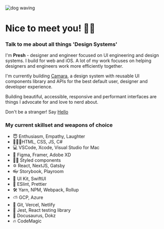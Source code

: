 ![dog waving](https://media.giphy.com/media/Wj7lNjMNDxSmc/giphy.gif)

# Nice to meet you! 👋🏾

### Talk to me about all things 'Design Systems'

I'm **Presh** - designer and engineer focused on UI engineering and design systems. I build for web and iOS. A lot of my work focuses on helping designers and engineers work more efficiently together.

I'm currently building [Camara](https://www.camara.space), a design system with reusable UI components library and APIs for the best default user, designer and developer experience.

Building beautiful, accessible, responsive and performant interfaces are things I advocate for and love to nerd about.

Don't be a stranger! Say [Hello](https://mobile.twitter.com/preshonyee)

### My current skillset and weapons of choice

- 😇 Enthusiasm, Empathy, Laughter
- 👨🏽‍💻HTML, CSS, JS, C#
- 💻 VSCode, Xcode, Visual Studio for Mac
- 🎨 Figma, Framer, Adobe XD
- 💅🏾 Styled components
- ✡️ React, NextJS, Gatsby
- 👓 Storybook, Playroom
- 📱 UI Kit, SwiftUI
- 🦐 ESlint, Prettier
- 🛠 Yarn, NPM, Webpack, Rollup
- ⛅️ GCP, Azure
- 🚀 Git, Vercel, Netlify
- 🤖 Jest, React testing library
- 📖 Docusaurus, Dokz
- 🔥 CodeMagic
